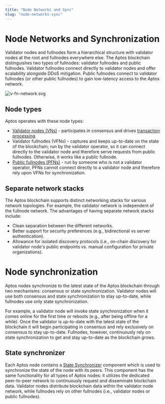 ```yaml
---
title: "Node Networks and Sync"
slug: "node-networks-sync"
---
```


# Node Networks and Synchronization

Validator nodes and fullnodes form a hierarchical structure with validator nodes at the root and fullnodes everywhere else. The Aptos blockchain distinguishes two types of fullnodes: validator fullnodes and public fullnodes. Validator fullnodes connect directly to validator nodes and offer scalability alongside DDoS mitigation. Public fullnodes connect to validator fullnodes (or other public fullnodes) to gain low-latency access to the Aptos network.

![v-fn-network.svg](../../static/img/docs/v-fn-network.svg)

## Node types

Aptos operates with these node types:

* [Validator nodes (VNs)](../nodes/validator-node/index.md) - participates in consensus and drives [transaction processing](../concepts/staking.md).
* Validator fullnodes (VFNs) - captures and keeps up-to-date on the state of the blockchain; run by the validator operator, so it can connect directly to the validator node and therefore serve requests from public fullnodes. Otherwise, it works like a public fullnode.
* [Public fullnodes (PFNs)](../nodes/full-node/index.md) -  run by someone who is not a validator operator, PFNs cannot connect directly to a validator node and therefore rely upon VFNs for synchronization.

## Separate network stacks
The Aptos blockchain supports distinct networking stacks for various network topologies. For example, the validator network is independent of the fullnode network. The advantages of having separate network stacks include:
* Clean separation between the different networks.
* Better support for security preferences (e.g., bidirectional vs server authentication).
* Allowance for isolated discovery protocols (i.e., on-chain discovery for validator node's public endpoints vs. manual configuration for private organizations).

# Node synchronization
Aptos nodes synchronize to the latest state of the Aptos blockchain through two mechanisms: consensus or state synchronization. Validator nodes will use both consensus and state synchronization to stay up-to-date, while fullnodes use only state synchronization.

For example, a validator node will invoke state synchronization when it comes online for the first time or reboots (e.g., after being offline for a while). Once the validator is up-to-date with the latest state of the blockchain it will begin participating in consensus and rely exclusively on consensus to stay up-to-date. Fullnodes, however, continuously rely on state synchronization to get and stay up-to-date as the blockchain grows.

## State synchronizer

Each Aptos node contains a [State Synchronizer](../guides/state-sync.md) component which is used to synchronize the state of the node with its peers. This component has the same functionality for all types of Aptos nodes: it utilizes the dedicated peer-to-peer network to continuously request and disseminate blockchain data. Validator nodes distribute blockchain data within the validator node network, while fullnodes rely on other fullnodes (i.e., validator nodes or public fullnodes).


